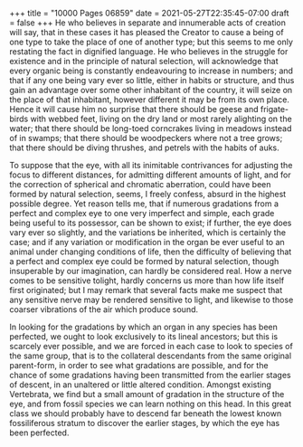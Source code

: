 +++
title = "10000 Pages 06859"
date = 2021-05-27T22:35:45-07:00
draft = false
+++
He who believes in separate and innumerable acts of creation will say, that in these cases it has pleased the Creator to cause a being of one type to take the place of one of another type; but this seems to me only restating the fact in dignified language. He who believes in the struggle for existence and in the principle of natural selection, will acknowledge that every organic being is constantly endeavouring to increase in numbers; and that if any one being vary ever so little, either in habits or structure, and thus gain an advantage over some other inhabitant of the country, it will seize on the place of that inhabitant, however different it may be from its own place. Hence it will cause him no surprise that there should be geese and frigate-birds with webbed feet, living on the dry land or most rarely alighting on the water; that there should be long-toed corncrakes living in meadows instead of in swamps; that there should be woodpeckers where not a tree grows; that there should be diving thrushes, and petrels with the habits of auks.

To suppose that the eye, with all its inimitable contrivances for adjusting the focus to different distances, for admitting different amounts of light, and for the correction of spherical and chromatic aberration, could have been formed by natural selection, seems, I freely confess, absurd in the highest possible degree. Yet reason tells me, that if numerous gradations from a perfect and complex eye to one very imperfect and simple, each grade being useful to its possessor, can be shown to exist; if further, the eye does vary ever so slightly, and the variations be inherited, which is certainly the case; and if any variation or modification in the organ be ever useful to an animal under changing conditions of life, then the difficulty of believing that a perfect and complex eye could be formed by natural selection, though insuperable by our imagination, can hardly be considered real. How a nerve comes to be sensitive tolight, hardly concerns us more than how life itself first originated; but I may remark that several facts make me suspect that any sensitive nerve may be rendered sensitive to light, and likewise to those coarser vibrations of the air which produce sound.

In looking for the gradations by which an organ in any species has been perfected, we ought to look exclusively to its lineal ancestors; but this is scarcely ever possible, and we are forced in each case to look to species of the same group, that is to the collateral descendants from the same original parent-form, in order to see what gradations are possible, and for the chance of some gradations having been transmitted from the earlier stages of descent, in an unaltered or little altered condition. Amongst existing Vertebrata, we find but a small amount of gradation in the structure of the eye, and from fossil species we can learn nothing on this head. In this great class we should probably have to descend far beneath the lowest known fossiliferous stratum to discover the earlier stages, by which the eye has been perfected.
